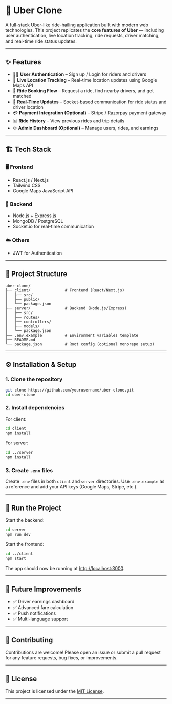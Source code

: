 # 🚖 Uber Clone

A full-stack Uber-like ride-hailing application built with modern web technologies. This project replicates the **core features of Uber** — including user authentication, live location tracking, ride requests, driver matching, and real-time ride status updates.

---

## ✨ Features

- 🧑‍💻 **User Authentication** – Sign up / Login for riders and drivers
- 📍 **Live Location Tracking** – Real-time location updates using Google Maps API
- 🚗 **Ride Booking Flow** – Request a ride, find nearby drivers, and get matched
- 📶 **Real-Time Updates** – Socket-based communication for ride status and driver location
- 💳 **Payment Integration (Optional)** – Stripe / Razorpay payment gateway
- 📊 **Ride History** – View previous rides and trip details
- ⚙️ **Admin Dashboard (Optional)** – Manage users, rides, and earnings

---

## 🏗️ Tech Stack

### 🖥️ Frontend

- React.js / Next.js
- Tailwind CSS
- Google Maps JavaScript API

### 🧠 Backend

- Node.js + Express.js
- MongoDB / PostgreSQL
- Socket.io for real-time communication

### ☁️ Others

- JWT for Authentication

---

## 📂 Project Structure

```
uber-clone/
├── client/               # Frontend (React/Next.js)
│   ├── src/
│   ├── public/
│   └── package.json
├── server/               # Backend (Node.js/Express)
│   ├── src/
│   ├── routes/
│   ├── controllers/
│   ├── models/
│   └── package.json
├── .env.example          # Environment variables template
├── README.md
└── package.json          # Root config (optional monorepo setup)
```

---

## ⚙️ Installation & Setup

### 1. Clone the repository

```bash
git clone https://github.com/yourusername/uber-clone.git
cd uber-clone
```

### 2. Install dependencies

For client:

```bash
cd client
npm install
```

For server:

```bash
cd ../server
npm install
```

### 3. Create `.env` files

Create `.env` files in both `client` and `server` directories. Use `.env.example` as a reference and add your API keys (Google Maps, Stripe, etc.).

---

## 🚀 Run the Project

Start the backend:

```bash
cd server
npm run dev
```

Start the frontend:

```bash
cd ../client
npm start
```

The app should now be running at [http://localhost:3000](http://localhost:3000).

---

## 🧪 Future Improvements

- ✅ Driver earnings dashboard
- ✅ Advanced fare calculation
- ✅ Push notifications
- ✅ Multi-language support

---

## 🤝 Contributing

Contributions are welcome! Please open an issue or submit a pull request for any feature requests, bug fixes, or improvements.

---

## 📜 License

This project is licensed under the [MIT License](LICENSE).

---
